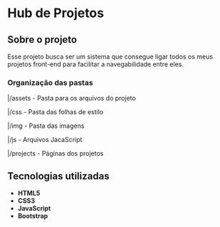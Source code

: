 # Hub de Projetos
 
## Sobre o projeto
Esse projeto busca ser um sistema que consegue ligar todos os meus projetos front-end para facilitar a navegabilidade entre eles.

### Organização das pastas
|/assets - Pasta para os arquivos do projeto

|/css - Pasta das folhas de estilo

|/img - Pasta das imagens

|/js - Arquivos JacaScript

|/projects - Páginas dos projetos

## Tecnologias utilizadas

- **HTML5**
- **CSS3**
- **JavaScript**
- **Bootstrap**
